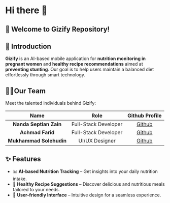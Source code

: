 # Hi there 👋

## 🌱 Welcome to Gizify Repository!

## 🚀 Introduction
**Gizify** is an AI-based mobile application for **nutrition monitoring in pregnant women** and **healthy recipe recommendations** aimed at **preventing stunting**. Our goal is to help users maintain a balanced diet effortlessly through smart technology.

## 👨‍💻Our Team
Meet the talented individuals behind Gizify:

|          Name            |        Role            |                  Github Profile           |
| :--------------------:   | :----------------:     | :---------------------------------------: |
| **Nanda Septian Zain**   | Full-Stack Developer   | [Github](https://github.com/zeiynz)       |
| **Achmad Farid**         | Full-Stack Developer   | [Github](https://github.com/Achmad-Farid) |
| **Mukhammad Solehudin**  | UI/UX Designer         | [Github](https://github.com/kajisoleh)    |

## ✨ Features
- 📊 **AI-based Nutrition Tracking** – Get insights into your daily nutrition intake.
- 🥗 **Healthy Recipe Suggestions** – Discover delicious and nutritious meals tailored to your needs.
- 📱 **User-friendly Interface** – Intuitive design for a seamless experience.
